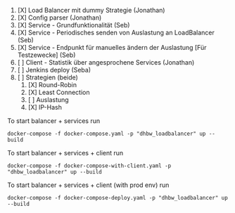 1. [X] Load Balancer mit dummy Strategie (Jonathan)
2. [X] Config parser (Jonathan)
3. [X] Service - Grundfunktionalität (Seb)
4. [X] Service - Periodisches senden von Auslastung an LoadBalancer (Seb)
5. [X] Service - Endpunkt für manuelles ändern der Auslastung [Für Testzewecke] (Seb)
6. [ ] Client - Statistik über angesprochene Services (Jonathan)
7. [ ] Jenkins deploy (Seba)
8. [ ] Strategien (beide)
    1. [X] Round-Robin
    2. [X] Least Connection
    3. [ ] Auslastung
    4. [X] IP-Hash


To start balancer + services run
```
docker-compose -f docker-compose.yaml -p "dhbw_loadbalancer" up --build
```

To start balancer + services + client run
```
docker-compose -f docker-compose-with-client.yaml -p "dhbw_loadbalancer" up --build
```

To start balancer + services + client (with prod env) run
```
docker-compose -f docker-compose-deploy.yaml -p "dhbw_loadbalancer" up --build
```
